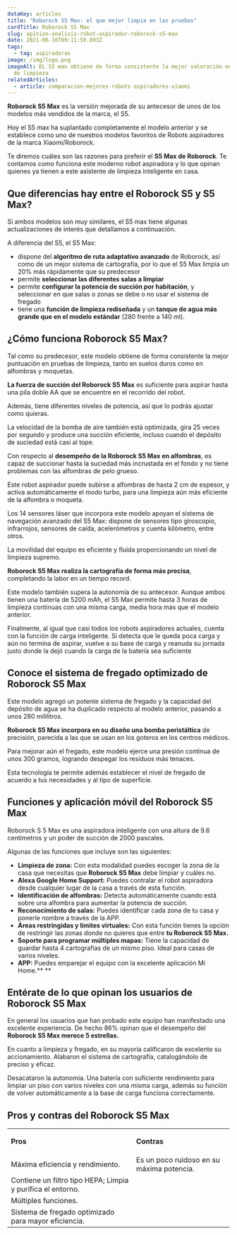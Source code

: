 ```yaml
---
dataKey: articles
title: "Roborock S5 Max: el que mejor limpia en las pruebas"
cardTitle: Roborock S5 Max
slug: opinion-analisis-robot-aspirador-roborock-s5-max
date: 2021-06-16T09:11:59.893Z
tags:
  - tag: aspiradoras
image: /img/logo.png
imageAlt: EL S5 max obtiene de forma consistente la mejor valoración en pruebas
  de limpieza
relatedArticles:
  - article: comparacion-mejores-robots-aspiradores-xiaomi
---
```

**Roborock S5 Max** es la versión mejorada de su antecesor de unos de los modelos más vendidos de la marca, el S5. 

Hoy el S5 max ha suplantado completamente el modelo anterior y se establece como uno de nuestros modelos favoritos de Robots aspiradores de la marca Xiaomi/Roborock.

Te diremos cuáles son las razones para preferir el **S5 Max de Roborock**. Te contamos como funciona este moderno robot aspiradora y lo que opinan quienes ya tienen a este asistente de limpieza inteligente en casa.

## Que diferencias hay entre el Roborock S5 y S5 Max?

Si ambos modelos son muy similares, el S5 max tiene algunas actualizaciones de interés que detallamos a continuación.

A diferencia del S5, el S5 Max:

* dispone del **algoritmo de ruta adaptativo avanzado** de Roborock, así como de un mejor sistema de cartografía, por lo que el S5 Max limpia un 20% más rápidamente que su predecesor
* permite **seleccionar las diferentes salas a limpiar**
* permite **configurar la potencia de succión por habitación**, y seleccionar en que salas o zonas se debe o no usar el sistema de fregado 
* tiene una **función de limpieza rediseñada** y un **tanque de agua más grande que en el modelo estándar** (280 frente a 140 ml).

## ¿Cómo funciona Roborock S5 Max?

Tal como su predecesor, este modelo obtiene de forma consistente la mejor puntuación en pruebas de limpieza, tanto en suelos duros como en alfombras y moquetas.

**La fuerza de succión del Roborock S5 Max** es suficiente para aspirar hasta una pila doble AA que se encuentre en el recorrido del robot. 

Además, tiene diferentes niveles de potencia, así que lo podrás ajustar como quieras.

La velocidad de la bomba de aire también está optimizada, gira 25 veces por segundo y produce una succión eficiente, incluso cuando el depósito de suciedad está casi al tope.

Con respecto al **desempeño de la Roborock S5 Max en alfombras**, es capaz de succionar hasta la suciedad más incrustada en el fondo y no tiene problemas con las alfombras de pelo grueso.

Este robot aspirador puede subirse a alfombras de hasta 2 cm de espesor, y activa automáticamente el modo turbo, para una limpieza aún más eficiente de la alfombra o moqueta.

Los 14 sensores láser que incorpora este modelo apoyan el sistema de navegación avanzado del S5 Max: dispone de sensores tipo giroscopio, infrarrojos, sensores de caída, acelerómetros y cuenta kilómetro, entre otros.

La movilidad del equipo es eficiente y fluida proporcionando un nivel de limpieza supremo.

**Roborock S5 Max realiza la cartografía de forma más precisa**, completando la labor en un tiempo record.

Este modelo también supera la autonomía de su antecesor. Aunque ambos tienen una batería de 5200 mAh, el S5 Max permite hasta 3 horas de limpieza continuas con una misma carga, media hora más que el modelo anterior.

Finalmente, al igual que casi todos los robots aspiradores actuales, cuenta con la función de carga inteligente. Si detecta que le queda poca carga y aún no termina de aspirar, vuelve a su base de carga y reanuda su jornada justo donde la dejó cuando la carga de la batería sea suficiente

## Conoce el sistema de fregado optimizado de Roborock S5 Max

Este modelo agregó un potente sistema de fregado y la capacidad del depósito de agua se ha duplicado respecto al modelo anterior, pasando a unos 280 mililitros.

**Roborock S5 Max incorpora en su diseño una bomba peristáltica** de precisión, parecida a las que se usan en los goteros en los centros médicos.

Para mejorar aún el fregado, este modelo ejerce una presión continua de unos 300 gramos, logrando despegar los residuos más tenaces.

Esta tecnología te permite además establecer el nivel de fregado de acuerdo a tus necesidades y al tipo de superficie.

## Funciones  y aplicación móvil del Roborock S5 Max

Roborock S 5 Max es una aspiradora inteligente con una altura de 9.6 centímetros y un poder de succión de 2000 pascales.

Algunas de las funciones que incluye son las siguientes:

* **Limpieza de zona:** Con esta modalidad puedes escoger la zona de la casa que necesitas  que  **Roborock S5 Max** debe limpiar y cuáles no.
* **Alexa Google Home Support:** Puedes contralar el robot aspiradora desde cualquier lugar de la casa a través de esta función.
* **Identificación de alfombras:** Detecta automáticamente cuando está sobre una alfombra para aumentar la potencia de succión.
* **Reconocimiento de salas:** Puedes identificar cada zona de tu casa y  ponerle nombre a través de la APP.
* **Áreas restringidas y límites virtuales:** Con esta función tienes la opción de restringir las zonas donde no quieres que entre **tu Roborock S5 Max.**
* **Soporte para programar múltiples mapas:** Tiene la capacidad de guardar hasta 4 cartografías de un mismo piso. Ideal para casas de varios niveles.
* **APP:** Puedes emparejar el equipo con la excelente aplicación Mi  Home.\*\* \*\*

## Entérate de lo que opinan los usuarios de Roborock S5 Max

En general los usuarios que han probado este equipo han manifestado una excelente experiencia. De hecho 86% opinan que el desempeño del **Roborock S5 Max merece 5 estrellas.**

En cuanto a limpieza y fregado, en su mayoría calificaron de excelente su accionamiento. Alabaron el sistema de cartografía, catalogándolo de preciso y eficaz.

Desacataron la autonomía. Una batería con suficiente rendimiento para limpiar un piso con varios niveles con una misma carga, además su función de volver automáticamente a la base de carga funciona correctamente.

## Pros y contras del Roborock S5 Max

<table>
  <tr>
   <td>
<strong>Pros</strong>

   </td>
   <td>

<strong>Contras</strong>
   </td>
  </tr>
  <tr>
   <td>Máxima eficiencia y rendimiento.
   </td>
   <td>Es un poco ruidoso en su máxima potencia.
   </td>
  </tr>
  <tr>
   <td>Contiene un filtro tipo HEPA; Limpia y purifica el entorno.
   </td>
   <td>
   </td>
  </tr>
  <tr>
   <td>Múltiples funciones.
   </td>
   <td>
   </td>
  </tr>
  <tr>
   <td>Sistema de fregado optimizado para mayor eficiencia.
   </td>
   <td>
   </td>
  </tr>
</table>